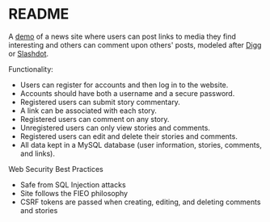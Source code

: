 # README #

A <a href="http://ec2-34-207-71-8.compute-1.amazonaws.com/~jeremy/fileshare.php">demo</a> of a news site where users can post links to media they find interesting and others can comment upon others' posts, modeled after <a href='http://digg.com/'>Digg</a> or <a href='http://slashdot.org/'>Slashdot</a>. 


Functionality: 
- Users can register for accounts and then log in to the website.
- Accounts should have both a username and a secure password.
- Registered users can submit story commentary.
- A link can be associated with each story. 
- Registered users can comment on any story.
- Unregistered users can only view stories and comments.
- Registered users can edit and delete their stories and comments.
- All data kept in a MySQL database (user information, stories, comments, and links).

Web Security Best Practices
- Safe from SQL Injection attacks 
- Site follows the FIEO philosophy
- CSRF tokens are passed when creating, editing, and deleting comments and stories


